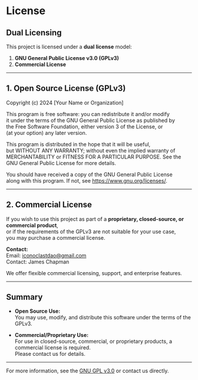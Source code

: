 # License

## Dual Licensing

This project is licensed under a **dual license** model:

1. **GNU General Public License v3.0 (GPLv3)**
2. **Commercial License**

---

## 1. Open Source License (GPLv3)

Copyright (c) 2024 [Your Name or Organization]

This program is free software: you can redistribute it and/or modify  
it under the terms of the GNU General Public License as published by  
the Free Software Foundation, either version 3 of the License, or  
(at your option) any later version.

This program is distributed in the hope that it will be useful,  
but WITHOUT ANY WARRANTY; without even the implied warranty of  
MERCHANTABILITY or FITNESS FOR A PARTICULAR PURPOSE. See the  
GNU General Public License for more details.

You should have received a copy of the GNU General Public License  
along with this program. If not, see <https://www.gnu.org/licenses/>.

---

## 2. Commercial License

If you wish to use this project as part of a **proprietary, closed-source, or commercial product**,  
or if the requirements of the GPLv3 are not suitable for your use case,  
you may purchase a commercial license.

**Contact:**  
Email: iconoclastdao@gmail.com  
Contact: James Chapman

We offer flexible commercial licensing, support, and enterprise features.

---

## Summary

- **Open Source Use:**  
  You may use, modify, and distribute this software under the terms of the GPLv3.

- **Commercial/Proprietary Use:**  
  For use in closed-source, commercial, or proprietary products, a commercial license is required.  
  Please contact us for details.

---

For more information, see the [GNU GPL v3.0](https://www.gnu.org/licenses/gpl-3.0.html) or contact us directly.
